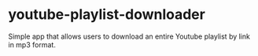 # youtube-playlist-downloader
Simple app that allows users to download an entire Youtube playlist by link in mp3 format.
